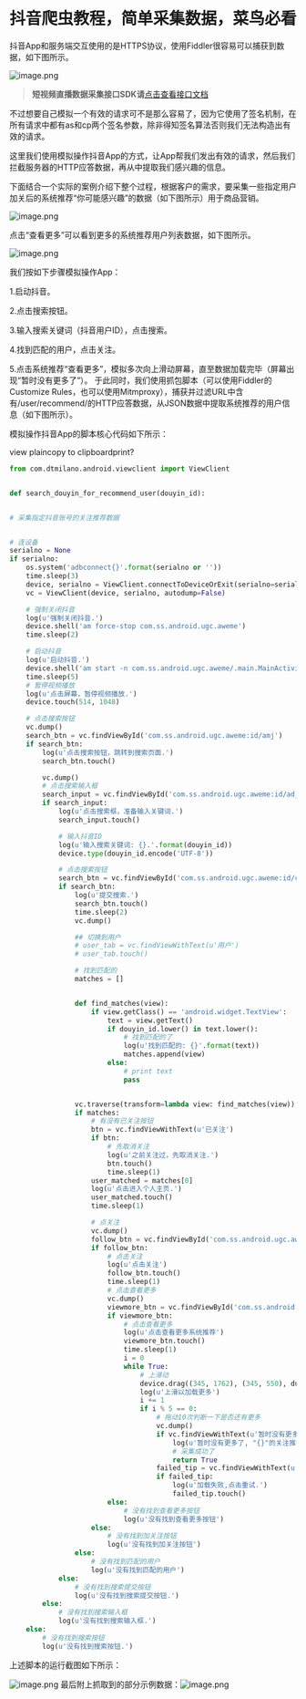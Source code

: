 # 抖音爬虫教程，简单采集数据，菜鸟必看



抖音App和服务端交互使用的是HTTPS协议，使用Fiddler很容易可以捕获到数据，如下图所示。

![image.png](https://cdn.nlark.com/yuque/0/2020/png/97322/1607391123744-e866ada3-7591-415e-b272-2a6c069a6747.png#align=left&display=inline&height=135&name=image.png&originHeight=269&originWidth=913&size=54847&status=done&style=none&width=456.5)

>**短视频直播数据采集接口SDK请**[点击查看接口文档](https://docs.qq.com/doc/DU3RKUFVFdVhQbXlR) 


不过想要自己模拟一个有效的请求可不是那么容易了，因为它使用了签名机制，在所有请求中都有as和cp两个签名参数，除非得知签名算法否则我们无法构造出有效的请求。

这里我们使用模拟操作抖音App的方式，让App帮我们发出有效的请求，然后我们拦截服务器的HTTP应答数据，再从中提取我们感兴趣的信息。

下面结合一个实际的案例介绍下整个过程，根据客户的需求，要采集一些指定用户加关后的系统推荐“你可能感兴趣”的数据（如下图所示）用于商品营销。

![image.png](https://cdn.nlark.com/yuque/0/2020/png/97322/1607391109679-78621a78-ebc9-483a-a6bc-25a5030ac72e.png#align=left&display=inline&height=289&name=image.png&originHeight=577&originWidth=328&size=263028&status=done&style=none&width=164)

点击“查看更多”可以看到更多的系统推荐用户列表数据，如下图所示。

![image.png](https://cdn.nlark.com/yuque/0/2020/png/97322/1607391135323-21a0af5c-e263-411c-9964-7848d8b8b884.png#align=left&display=inline&height=289&name=image.png&originHeight=578&originWidth=327&size=62226&status=done&style=none&width=163.5)

我们按如下步骤模拟操作App：

1.启动抖音。

2.点击搜索按钮。

3.输入搜索关键词（抖音用户ID），点击搜索。

4.找到匹配的用户，点击关注。

5.点击系统推荐“查看更多”，模拟多次向上滑动屏幕，直至数据加载完毕（屏幕出现“暂时没有更多了”）。
于此同时，我们使用抓包脚本（可以使用Fiddler的Customize Rules，也可以使用Mitmproxy），捕获并过滤URL中含有/user/recommend/的HTTP应答数据，从JSON数据中提取系统推荐的用户信息（如下图所示）。

模拟操作抖音App的脚本核心代码如下所示：

view plaincopy to clipboardprint?




```python
from com.dtmilano.android.viewclient import ViewClient


def search_douyin_for_recommend_user(douyin_id):


# 采集指定抖音账号的关注推荐数据


# 连设备
serialno = None
if serialno:
    os.system('adbconnect{}'.format(serialno or ''))
    time.sleep(3)
    device, serialno = ViewClient.connectToDeviceOrExit(serialno=serialno)
    vc = ViewClient(device, serialno, autodump=False)

    # 强制关闭抖音  
    log(u'强制关闭抖音.')
    device.shell('am force-stop com.ss.android.ugc.aweme')
    time.sleep(2)

    # 启动抖音  
    log(u'启动抖音.')
    device.shell('am start -n com.ss.android.ugc.aweme/.main.MainActivity')
    time.sleep(5)
    # 暂停视频播放  
    log(u'点击屏幕，暂停视频播放.')
    device.touch(514, 1048)

    # 点击搜索按钮  
    vc.dump()
    search_btn = vc.findViewById('com.ss.android.ugc.aweme:id/amj')
    if search_btn:
        log(u'点击搜索按钮，跳转到搜索页面.')
        search_btn.touch()

        vc.dump()
        # 点击搜索输入框  
        search_input = vc.findViewById('com.ss.android.ugc.aweme:id/ad_')
        if search_input:
            log(u'点击搜索框，准备输入关键词.')
            search_input.touch()

            # 输入抖音ID  
            log(u'输入搜索关键词: {}.'.format(douyin_id))
            device.type(douyin_id.encode('UTF-8'))

            # 点击搜索按钮  
            search_btn = vc.findViewById('com.ss.android.ugc.aweme:id/cp8')
            if search_btn:
                log(u'提交搜索.')
                search_btn.touch()
                time.sleep(2)
                vc.dump()

                ## 切换到用户  
                # user_tab = vc.findViewWithText(u'用户')  
                # user_tab.touch()  

                # 找到匹配的  
                matches = []


                def find_matches(view):
                    if view.getClass() == 'android.widget.TextView':
                        text = view.getText()
                        if douyin_id.lower() in text.lower():
                            # 找到匹配的了  
                            log(u'找到匹配的: {}'.format(text))
                            matches.append(view)
                        else:
                            # print text  
                            pass


                vc.traverse(transform=lambda view: find_matches(view))
                if matches:
                    # 有没有已关注按钮  
                    btn = vc.findViewWithText(u'已关注')
                    if btn:
                        # 先取消关注  
                        log(u'之前关注过，先取消关注.')
                        btn.touch()
                        time.sleep(1)
                    user_matched = matches[0]
                    log(u'点击进入个人主页.')
                    user_matched.touch()
                    time.sleep(1)

                    # 点关注  
                    vc.dump()
                    follow_btn = vc.findViewById('com.ss.android.ugc.aweme:id/aei')
                    if follow_btn:
                        # 点击关注  
                        log(u'点击关注')
                        follow_btn.touch()
                        time.sleep(1)
                        # 点击查看更多  
                        vc.dump()
                        viewmore_btn = vc.findViewById('com.ss.android.ugc.aweme:id/bqn')
                        if viewmore_btn:
                            # 点击查看更多  
                            log(u'点击查看更多系统推荐')
                            viewmore_btn.touch()
                            time.sleep(1)
                            i = 0
                            while True:
                                # 上滑动  
                                device.drag((345, 1762), (345, 550), duration=100)
                                log(u'上滑以加载更多')
                                i += 1
                                if i % 5 == 0:
                                    # 拖动10次判断一下是否还有更多  
                                    vc.dump()
                                    if vc.findViewWithText(u'暂时没有更多了'):
                                        log(u'暂时没有更多了, "{}"的关注推荐数据采集完毕.'.format(douyin_id))
                                        # 采集成功了  
                                        return True
                                    failed_tip = vc.findViewWithText(u'加载失败，点击重试')
                                    if failed_tip:
                                        log(u'加载失败,点击重试.')
                                        failed_tip.touch()
                        else:
                            # 没有找到查看更多按钮  
                            log(u'没有找到查看更多按钮')
                    else:
                        # 没有找到加关注按钮  
                        log(u'没有找到加关注按钮')
                else:
                    # 没有找到匹配的用户  
                    log(u'没有找到匹配的用户')
            else:
                # 没有找到搜索提交按钮  
                log(u'没有找到搜索提交按钮.')
        else:
            # 没有找到搜索输入框  
            log(u'没有找到搜索输入框.')
    else:
        # 没有找到搜索按钮  
        log(u'没有找到搜索按钮.')

```
上述脚本的运行截图如下所示：


![image.png](https://cdn.nlark.com/yuque/0/2020/png/97322/1607391289846-bf7e03d7-6499-4d0f-9498-af83409fadc4.png#align=left&display=inline&height=173&name=image.png&originHeight=346&originWidth=872&size=217976&status=done&style=none&width=436)
最后附上抓取到的部分示例数据：![image.png](https://cdn.nlark.com/yuque/0/2020/png/97322/1607391306507-f2ed5fb8-fffb-4e40-a57e-fa3f939dcbd2.png#align=left&display=inline&height=395&name=image.png&originHeight=789&originWidth=1059&size=167809&status=done&style=none&width=529.5)


